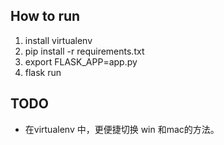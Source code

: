 ## How to run

1. install virtualenv
2. pip install -r requirements.txt
3. export FLASK_APP=app.py
4. flask run

## TODO

- 在virtualenv 中，更便捷切换 win 和mac的方法。
